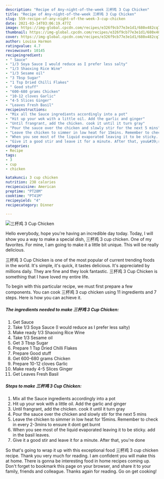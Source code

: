 ```yaml
---
description: "Recipe of Any-night-of-the-week 三杯鸡 3 Cup Chicken"
title: "Recipe of Any-night-of-the-week 三杯鸡 3 Cup Chicken"
slug: 559-recipe-of-any-night-of-the-week-3-cup-chicken
date: 2021-03-14T03:06:19.477Z
image: https://img-global.cpcdn.com/recipes/e326f9cb77e3e1d1/680x482cq70/三杯鸡-3-cup-chicken-recipe-main-photo.jpg
thumbnail: https://img-global.cpcdn.com/recipes/e326f9cb77e3e1d1/680x482cq70/三杯鸡-3-cup-chicken-recipe-main-photo.jpg
cover: https://img-global.cpcdn.com/recipes/e326f9cb77e3e1d1/680x482cq70/三杯鸡-3-cup-chicken-recipe-main-photo.jpg
author: Louisa Harmon
ratingvalue: 4.7
reviewcount: 10145
recipeingredient:
- " Sauce"
- "1/3 Soya Sauce I would reduce as I prefer less salty"
- "1/3 Shaoxing Rice Wine"
- "1/3 Sesame oil"
- "3 Tbsp Sugar"
- "1 Tsp Dried Chilli Flakes"
- " Good stuff"
- "600-680 grams Chicken"
- "10-12 cloves Garlic"
- "4-5 Slices Ginger"
- "Leaves Fresh Basil"
recipeinstructions:
- "Mix all the Sauce ingredients accordingly into a pot"
- "Hit up your wok with a little oil. Add the garlic and ginger"
- "Until frangrant, add the chicken. cook it until it turn gray"
- "Pour the sauce over the chicken and slowly stir for the next 5 mins"
- "Leave the chicken to simmer in low heat for 15mins. Remember to check in every 2-3mins to ensure it dont get burnt"
- "When you see most of the liquid evaporated leaving it to be sticky. add in the basil leaves."
- "Give it a good stir and leave it for a minute. After that, you&#39;re done"
categories:
- Recipe
tags:
- 3
- cup
- chicken

katakunci: 3 cup chicken 
nutrition: 238 calories
recipecuisine: American
preptime: "PT28M"
cooktime: "PT41M"
recipeyield: "4"
recipecategory: Dinner

---
```



![三杯鸡 3 Cup Chicken](https://img-global.cpcdn.com/recipes/e326f9cb77e3e1d1/680x482cq70/三杯鸡-3-cup-chicken-recipe-main-photo.jpg)

Hello everybody, hope you're having an incredible day today. Today, I will show you a way to make a special dish, 三杯鸡 3 cup chicken. One of my favorites. For mine, I am going to make it a little bit unique. This will be really delicious.



三杯鸡 3 Cup Chicken is one of the most popular of current trending foods in the world. It's simple, it's quick, it tastes delicious. It's appreciated by millions daily. They are fine and they look fantastic. 三杯鸡 3 Cup Chicken is something that I have loved my entire life.


To begin with this particular recipe, we must first prepare a few components. You can cook 三杯鸡 3 cup chicken using 11 ingredients and 7 steps. Here is how you can achieve it.

<!--inarticleads1-->

##### The ingredients needed to make 三杯鸡 3 Cup Chicken:

1. Get  Sauce
1. Take 1/3 Soya Sauce (I would reduce as I prefer less salty)
1. Make ready 1/3 Shaoxing Rice Wine
1. Take 1/3 Sesame oil
1. Get 3 Tbsp Sugar
1. Prepare 1 Tsp Dried Chilli Flakes
1. Prepare  Good stuff
1. Get 600-680 grams Chicken
1. Prepare 10-12 cloves Garlic
1. Make ready 4-5 Slices Ginger
1. Get Leaves Fresh Basil




<!--inarticleads2-->

##### Steps to make 三杯鸡 3 Cup Chicken:

1. Mix all the Sauce ingredients accordingly into a pot
1. Hit up your wok with a little oil. Add the garlic and ginger
1. Until frangrant, add the chicken. cook it until it turn gray
1. Pour the sauce over the chicken and slowly stir for the next 5 mins
1. Leave the chicken to simmer in low heat for 15mins. Remember to check in every 2-3mins to ensure it dont get burnt
1. When you see most of the liquid evaporated leaving it to be sticky. add in the basil leaves.
1. Give it a good stir and leave it for a minute. After that, you&#39;re done




So that's going to wrap it up with this exceptional food 三杯鸡 3 cup chicken recipe. Thank you very much for reading. I am confident you will make this at home. There is gonna be interesting food in home recipes coming up. Don't forget to bookmark this page on your browser, and share it to your family, friends and colleague. Thanks again for reading. Go on get cooking!
